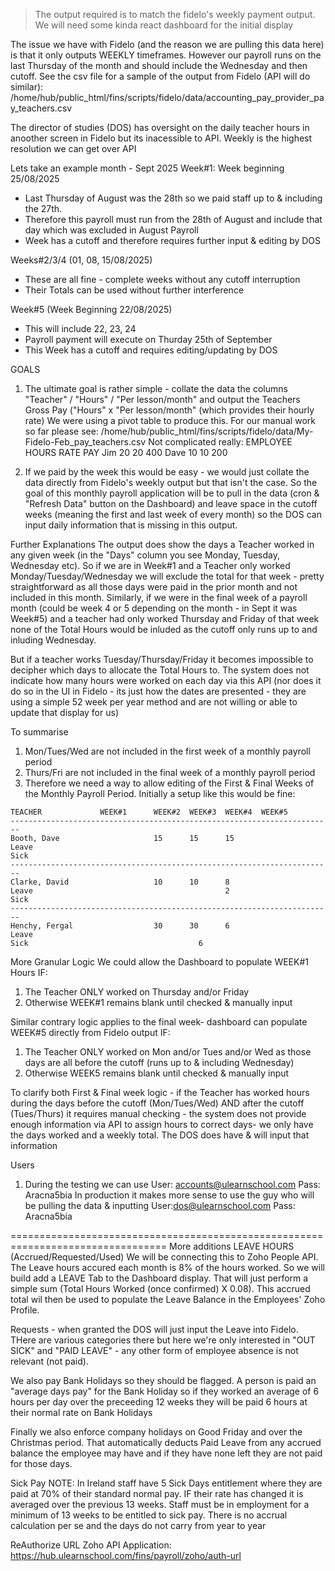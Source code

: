 > The output required is to match the fidelo's weekly payment output. We will need some kinda react dashboard for the initial display

  The issue we have with Fidelo (and the reason we are pulling this data here) is that it only outputs WEEKLY timeframes. However our payroll runs on the last
  Thursday of the month and should include the Wednesday and then cutoff. See the csv file for a sample of the output from Fidelo (API will do similar): /home/hub/public_html/fins/scripts/fidelo/data/accounting_pay_provider_pay_teachers.csv

  The director of studies (DOS) has oversight on the daily teacher hours in anoother screen in Fidelo but its inacessible to API. Weekly is the highest
  resolution we can get over API

  Lets take an example month - Sept 2025
  Week#1: Week beginning 25/08/2025
  - Last Thursday of August was the 28th so we paid staff up to & including the 27th.
  - Therefore this payroll must run from the 28th of August and include that day which was excluded in August Payroll
  - Week has a cutoff and therefore requires further input & editing by DOS

  Weeks#2/3/4 (01, 08, 15/08/2025)
  - These are all fine - complete weeks without any cutoff interruption
  - Their Totals can be used without further interference

  Week#5 (Week Beginning 22/08/2025)
  - This will include 22, 23, 24
  - Payroll payment will execute on Thurday 25th of September
  - This Week has a cutoff and requires editing/updating by DOS

  GOALS
  1) The ultimate goal is rather simple - collate the data the columns "Teacher" / "Hours" / "Per lesson/month" and output the Teachers Gross Pay ("Hours" x "Per lesson/month" (which provides their hourly rate)
  We were using a pivot table to produce this. For our manual work so far please see: /home/hub/public_html/fins/scripts/fidelo/data/My-Fidelo-Feb_pay_teachers.csv
  Not complicated really:
    EMPLOYEE	  HOURS   RATE    PAY
    Jim           20      20      400
    Dave          10      10      200

  2) If we paid by the week this would be easy - we would just collate the data directly from Fidelo's weekly output but that isn't the case. So the goal of
  this monthly payroll application will be to pull in the data (cron & "Refresh Data" button on the Dashboard) and leave space in the cutoff weeks (meaning the
  first and last week of every month) so the DOS can input daily information that is missing in this output.

  Further Explanations
  The output does show the days a Teacher worked in any given week (in the "Days" column you see Monday, Tuesday, Wednesday etc). So if we are in Week#1 and a
  Teacher only worked Monday/Tuesday/Wednesday we will exclude the total for that week - pretty straightforward as all those days were paid in the prior month
  and not included in this month. Similarly, if we were in the final week of a payroll month (could be week 4 or 5 depending on the month - in Sept it was
  Week#5) and a teacher had only worked Thursday and Friday of that week none of the Total Hours would be inluded as the cutoff only runs up to and inluding
  Wednesday.

  But if a teacher works Tuesday/Thursday/Friday it becomes impossible to decipher which days to allocate the Total Hours to. The system does not indicate how
  many hours were worked on each day via this API (nor does it do so in the UI in Fidelo - its just how the dates are presented - they are using a simple 52
  week per year method and are not willing or able to update that display for us)

  To summarise
  1) Mon/Tues/Wed are not included in the first week of a monthly payroll period
  2) Thurs/Fri are not included in the final week of a monthly payroll  period 
  3) Therefore we need a way to allow editing of the First & Final Weeks of the Monthly Payroll Period. Initially a setup like this would be fine:

    TEACHER	            WEEK#1      WEEK#2	WEEK#3	WEEK#4	WEEK#5
    ------------------------------------------------------------------------
    Booth, Dave		                15	    15	    15	
    Leave
    Sick
    ------------------------------------------------------------------------
    Clarke, David		            10	    10	    8	
    Leave                                           2
    Sick
    ------------------------------------------------------------------------
    Henchy, Fergal		            30	    30	    6	
    Leave 
    Sick                                      6

More Granular Logic
We could allow the Dashboard to populate WEEK#1 Hours IF:
1) The Teacher ONLY worked on Thursday and/or Friday
2) Otherwise WEEK#1 remains blank until checked & manually input

Similar contrary logic applies to the final week- dashboard can populate WEEK#5 directly from Fidelo output IF:
1) The Teacher ONLY worked on Mon and/or Tues and/or Wed as those days are all before the cutoff (runs up to & including Wednesday)
2) Otherwise WEEK5 remains blank until checked & manually input

To clarify both First & Final week logic - if the Teacher has worked hours during the days before the cutoff (Mon/Tues/Wed) AND after the cutoff (Tues/Thurs) it requires manual checking - the system does not provide enough information via API to assign hours to correct days- we only have the days worked and a weekly total. The DOS does have & will input that information


Users
1) During the testing we can use
User: accounts@ulearnschool.com
Pass: Aracna5bia
In production it makes more sense to use the guy who will be pulling the data & inputting
User:dos@ulearnschool.com
Pass: Aracna5bia


=================================================================================
More additions
LEAVE HOURS (Accrued/Requested/Used)
We will be connecting this to Zoho People API. The Leave hours accured each month is 8% of the hours worked. So we will build add
a LEAVE Tab to the Dashboard display. That will just perform a simple sum (Total Hours Worked (once confirmed) X 0.08). This accrued
total wil then be used to populate the Leave Balance in the Employees' Zoho Profile. 

Requests - when granted the DOS will just input the Leave into Fidelo. THere are various categories there but here we're only interested 
in "OUT SICK" and "PAID LEAVE" - any other form of employee absence is not relevant (not paid).

We also pay Bank Holidays so they should be flagged. A person is paid an "average days pay" for the Bank Holiday so if they worked an 
average of 6 hours per day over the preceeding 12 weeks they will be paid 6 hours at their normal rate on Bank Holidays

Finally we also enforce company holidays on Good Friday and over the Christmas period. That automatically deducts Paid Leave from any 
accrued balance the employee may have and if they have none left they are not paid for those days.

Sick Pay 
NOTE: In Ireland staff have 5 Sick Days entitlement where they are paid at 70% of their standard normal pay. IF their rate has changed it is averaged over the
 previous 13 weeks. Staff must be in employment for a minimum of 13 weeks to be entitled to sick pay. There is no accrual calculation per se and the days do 
not carry from year to year 


ReAuthorize URL Zoho API Application: https://hub.ulearnschool.com/fins/payroll/zoho/auth-url